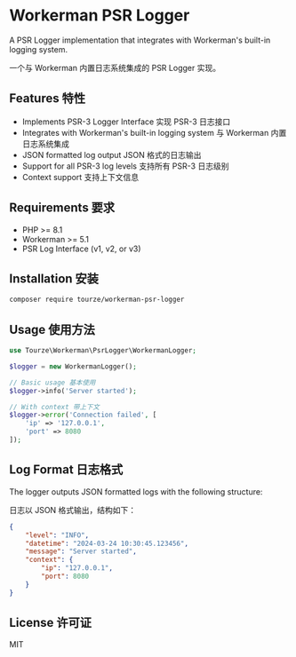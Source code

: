 # Workerman PSR Logger

A PSR Logger implementation that integrates with Workerman's built-in logging system.

一个与 Workerman 内置日志系统集成的 PSR Logger 实现。

## Features 特性

- Implements PSR-3 Logger Interface 实现 PSR-3 日志接口
- Integrates with Workerman's built-in logging system 与 Workerman 内置日志系统集成
- JSON formatted log output JSON 格式的日志输出
- Support for all PSR-3 log levels 支持所有 PSR-3 日志级别
- Context support 支持上下文信息

## Requirements 要求

- PHP >= 8.1
- Workerman >= 5.1
- PSR Log Interface (v1, v2, or v3)

## Installation 安装

```bash
composer require tourze/workerman-psr-logger
```

## Usage 使用方法

```php
use Tourze\Workerman\PsrLogger\WorkermanLogger;

$logger = new WorkermanLogger();

// Basic usage 基本使用
$logger->info('Server started');

// With context 带上下文
$logger->error('Connection failed', [
    'ip' => '127.0.0.1',
    'port' => 8080
]);
```

## Log Format 日志格式

The logger outputs JSON formatted logs with the following structure:

日志以 JSON 格式输出，结构如下：

```json
{
    "level": "INFO",
    "datetime": "2024-03-24 10:30:45.123456",
    "message": "Server started",
    "context": {
        "ip": "127.0.0.1",
        "port": 8080
    }
}
```

## License 许可证

MIT

